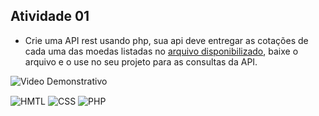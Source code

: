 ## Atividade 01
- Crie uma API rest usando php, sua api deve entregar as cotações de cada uma das
moedas listadas no [arquivo disponibilizado](https://github.com/camilavitoriacosta/ProgWeb/blob/master/prova02/exercicio01/bd.json), baixe o arquivo e o use no seu projeto para as consultas da API. 

![Video Demonstrativo](https://github.com/camilavitoriacosta/ProgWeb/blob/master/src/videos/prova02_exercicio01.gif)

<img align="center" alt="HMTL" src="https://img.shields.io/badge/HTML5-E34F26?style=for-the-badge&logo=html5&logoColor=white"> <img align="center" alt="CSS" src="https://img.shields.io/badge/CSS3-1572B6?style=for-the-badge&logo=css3&logoColor=white">  <img align="center" alt="PHP" src="https://img.shields.io/badge/PHP-777BB4?style=for-the-badge&logo=php&logoColor=white"> 
